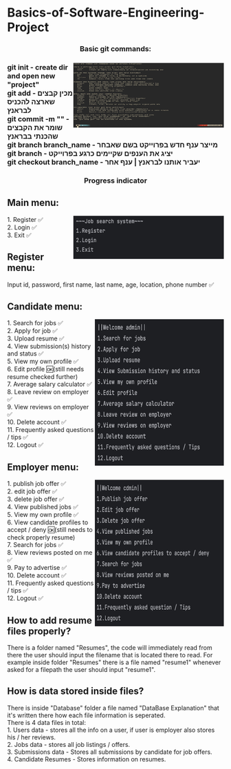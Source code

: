 # Basics-of-Software-Engineering-Project

<h3 align="center">Basic git commands:<h3>
  <img align="right" alt="IMAGE" src="https://raw.githubusercontent.com/JordanDaudu/Basics-of-Software-Engineering-Project/refs/heads/main/Photos/41019130-CCDE-4F04-B7AC-3274FC7193CF.jpeg?token=GHSAT0AAAAAACZ6XKUVZH44THDSSVQZXVMCZ23MFUA" width="350" height="150" />
git init - create dir and open new "project"<br />
git add - מכין קבצים שארצה להכניס לבראנץ<br />
git commit -m "" - שומר את הקבצים שהכנתי בבראנץ<br />
git branch branch_name - מייצר ענף חדש בפרוייקט בשם שאבחר<br />
git branch - יציג את הענפים שקיימים כרגע בפרוייקט<br />
git checkout branch_name - יעביר אותנו לבראנץ | ענף אחר<br />


<h3 align="center">Progress indicator<h3>
<h2 align="left"> Main menu: </h2>
  <img align="right" alt="IMAGE" src="https://raw.githubusercontent.com/JordanDaudu/Basics-of-Software-Engineering-Project/refs/heads/main/Photos/41DB742C-EB21-4ABA-83B4-68D86BAFFDA5_4_5005_c.jpeg?token=GHSAT0AAAAAACZ6XKUV4RD72HRGB46FO4NUZ23LYWQ" width="350" height="100" />
1.	Register ✅<br />
2.	Login ✅<br />
3.	Exit ✅<br />

<h2 align="left"> Register menu: </h2>
Input id, password, first name, last name, age, location, phone number ✅<br />

<h2 align="left"> Candidate menu: </h2>
<img align="right" alt="IMAGE" src="https://raw.githubusercontent.com/JordanDaudu/Basics-of-Software-Engineering-Project/refs/heads/main/Photos/BAE90757-4EFC-4197-8774-21D54F4CC575.jpeg?token=GHSAT0AAAAAACZ6XKUUX3SMUTQZK5NHNSGGZ23L2VQ" width="300" height="340" />
1.	Search for jobs ✅<br />
2.	Apply for job ✅<br />
3.	Upload resume ✅<br />
4.	View submission(s) history and status ✅<br />
5.  View my own profile ✅<br />
6.	Edit profile 🆗(still needs resume checked further)<br />
7.	Average salary calculator ✅<br />
8.	Leave review on employer ✅<br />
9.  View reviews on employer ✅<br />
10.	Delete account ✅<br />
11.	Frequently asked questions / tips ✅<br />
12.	Logout ✅<br />

<h2 align="left"> Employer menu: </h2>
<img align="right" alt="IMAGE" src="https://raw.githubusercontent.com/JordanDaudu/Basics-of-Software-Engineering-Project/refs/heads/main/Photos/9C1C3B74-A978-40DF-A178-D6F3A8669BAE.jpeg?token=GHSAT0AAAAAACZ6XKUUYIBZ67XP7PMXGL3OZ23L37Q" width="300" height="340" />
1.	publish job offer ✅<br />
2.	edit job offer ✅<br />
3.	delete job offer ✅<br />
4.	View published jobs ✅<br />
5.  View my own profile ✅<br />
6.	View candidate profiles to accept / deny 🆗(still needs to check properly resume)<br />
7.	Search for jobs ✅<br />
8.  View reviews posted on me ✅<br />
9.	Pay to advertise ✅<br />
10.	Delete account ✅<br />
11.	Frequently asked questions / tips ✅<br />
12.	Logout ✅<br />

<h2 align="left"> How to add resume files properly? </h2>
There is a folder named "Resumes", the code will immediately read from there the user should input the filename that is located there to read.
For example inside folder "Resumes" there is a file named "resume1" whenever asked for a filepath the user should input "resume1".<br />

<h2 align="left"> How is data stored inside files? </h2>
There is inside "Database" folder a file named "DataBase Explanation" that it's written there how each file information is seperated.<br />
There is 4 data files in total:<br />
1. Users data - stores all the info on a user, if user is employer also stores his / her reviews.<br />
2. Jobs data - stores all job listings / offers.<br />
3. Submissions data - Stores all submissions by candidate for job offers.<br />
4. Candidate Resumes - Stores information on resumes.<br />
